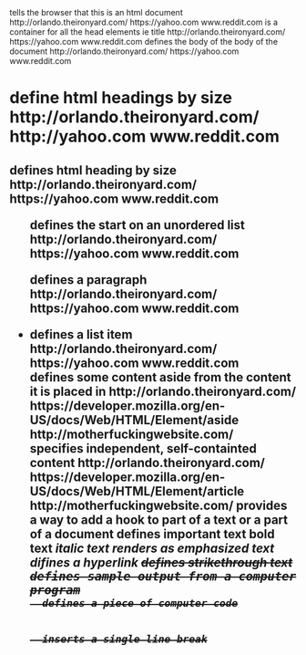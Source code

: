 <html>
  tells the browser that this is an html document
    http://orlando.theironyard.com/
    https://yahoo.com
    www.reddit.com
<head>
  is a container for all the head elements ie title
    http://orlando.theironyard.com/
    https://yahoo.com
    www.reddit.com
<body>
  defines the body of the body of the document
    http://orlando.theironyard.com/
    https://yahoo.com
    www.reddit.com
<h1>
  define html headings by size
    http://orlando.theironyard.com/
    http://yahoo.com
    www.reddit.com
<h2>
  defines html heading by size
    http://orlando.theironyard.com/
    https://yahoo.com
    www.reddit.com
<ul>
  defines the start on an unordered list
    http://orlando.theironyard.com/
    https://yahoo.com
    www.reddit.com
<p>
  defines a paragraph
    http://orlando.theironyard.com/
    https://yahoo.com
    www.reddit.com
<li>
  defines a list item
    http://orlando.theironyard.com/
    https://yahoo.com
    www.reddit.com
<aside>
  defines some content aside from the content it is placed in
    http://orlando.theironyard.com/
    https://developer.mozilla.org/en-US/docs/Web/HTML/Element/aside
    http://motherfuckingwebsite.com/
<article>
  specifies independent, self-containted content
    http://orlando.theironyard.com/
    https://developer.mozilla.org/en-US/docs/Web/HTML/Element/article
    http://motherfuckingwebsite.com/
<span>
  provides a way to add a hook to part of a text or a part of a document

<strong>
  defines important text
<b>
  bold text
<i>
  italic text
<em>
  renders as emphasized text
<a>
  difines a hyperlink
<strike>
  defines strikethrough text
<samp>
  defines sample output from a computer program 
<code>
  defines a piece of computer code
<br>
  inserts a single line break
